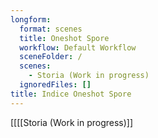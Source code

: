 ```yaml
---
longform:
  format: scenes
  title: Oneshot Spore
  workflow: Default Workflow
  sceneFolder: /
  scenes:
    - Storia (Work in progress)
  ignoredFiles: []
title: Indice Oneshot Spore
---
```

[[[[Storia (Work in progress)]]